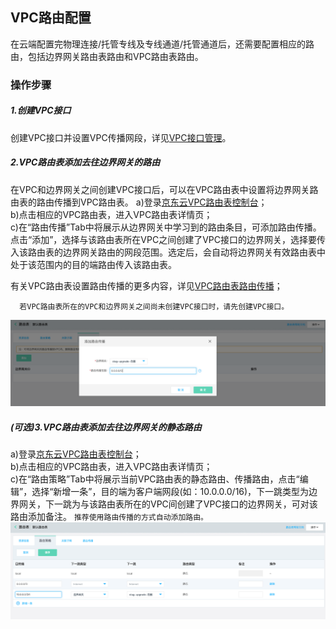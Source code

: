 ## VPC路由配置
在云端配置完物理连接/托管专线及专线通道/托管通道后，还需要配置相应的路由，包括边界网关路由表路由和VPC路由表路由。

### 操作步骤
##### 1.创建VPC接口
创建VPC接口并设置VPC传播网段，详见[VPC接口管理](../../Operation-Guide/Border-Gateway-Management/VPC-Attachment-Configuration.md)。

##### 2.VPC路由表添加去往边界网关的路由
在VPC和边界网关之间创建VPC接口后，可以在VPC路由表中设置将边界网关路由表的路由传播到VPC路由表。
a)登录[京东云VPC路由表控制台](https://cns-console.jdcloud.com/host/routeTable/list)；  </br>
b)点击相应的VPC路由表，进入VPC路由表详情页；</br>
c)在“路由传播”Tab中将展示从边界网关中学习到的路由条目，可添加路由传播。点击“添加”，选择与该路由表所在VPC之间创建了VPC接口的边界网关，选择要传入该路由表的边界网关路由的网段范围。选定后，会自动将边界网关有效路由表中处于该范围内的目的端路由传入该路由表。

有关VPC路由表设置路由传播的更多内容，详见[VPC路由表路由传播](https://docs.jdcloud.com/cn/virtual-private-cloud/route-table-features)；

```
  若VPC路由表所在的VPC和边界网关之间尚未创建VPC接口时，请先创建VPC接口。
```
![](../../../../../image/Networking/Direct-Connect-Service/Operation-Guide/vpcroutetable-addroutepropagation.png)

##### (可选)3.VPC路由表添加去往边界网关的静态路由
a)登录[京东云VPC路由表控制台](https://cns-console.jdcloud.com/host/routeTable/list)；  </br>
b)点击相应的VPC路由表，进入VPC路由表详情页；</br>
c)在“路由策略”Tab中将展示当前VPC路由表的静态路由、传播路由，点击“编辑”，选择“新增一条”，目的端为客户端网段(如：10.0.0.0/16)，下一跳类型为边界网关，下一跳为与该路由表所在的VPC间创建了VPC接口的边界网关，可对该路由添加备注。
``推荐使用路由传播的方式自动添加路由。``
![](../../../../../image/Networking/Direct-Connect-Service/Operation-Guide/vpcroutetable-addroute.png)

